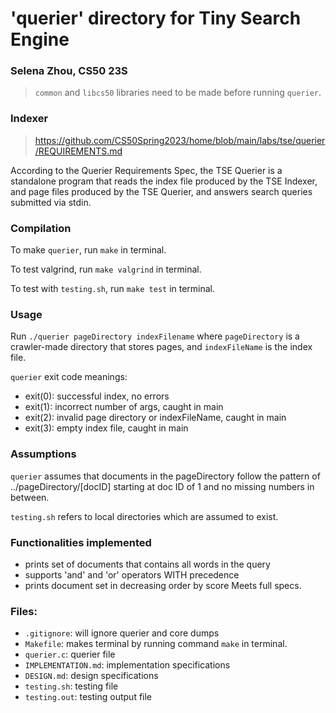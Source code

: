 # 'querier' directory for Tiny Search Engine

### Selena Zhou, CS50 23S

> `common` and `libcs50` libraries need to be made before running `querier`.

### Indexer
> https://github.com/CS50Spring2023/home/blob/main/labs/tse/querier/REQUIREMENTS.md

According to the Querier Requirements Spec, the TSE Querier is a standalone program that reads the index file produced by the TSE Indexer, and page files produced by the TSE Querier, and answers search queries submitted via stdin.

### Compilation
To make `querier`, run `make` in terminal.

To test valgrind, run `make valgrind` in terminal.

To test with `testing.sh`, run `make test` in terminal.

### Usage
Run `./querier pageDirectory indexFilename` where `pageDirectory` is a crawler-made directory that stores pages, and `indexFileName` is the index file.

`querier` exit code meanings:
* exit(0): successful index, no errors
* exit(1): incorrect number of args, caught in main
* exit(2): invalid page directory or indexFileName, caught in main
* exit(3): empty index file, caught in main

### Assumptions
`querier` assumes that documents in the pageDirectory follow the pattern of ../pageDirectory/\[docID] starting at doc ID of 1 and no missing numbers in between.

`testing.sh` refers to local directories which are assumed to exist.

### Functionalities implemented

* prints set of documents that contains all words in the query
* supports 'and' and 'or' operators WITH precedence
* prints document set in decreasing order by score
Meets full specs.

### Files:
* `.gitignore`: will ignore querier and core dumps
* `Makefile`: makes terminal by running command `make` in terminal.
* `querier.c`: querier file
* `IMPLEMENTATION.md`: implementation specifications
* `DESIGN.md`: design specifications
* `testing.sh`: testing file
* `testing.out`: testing output file
